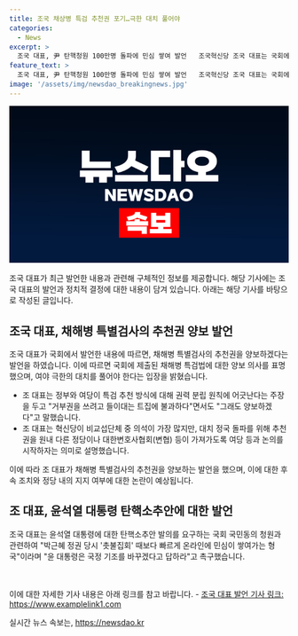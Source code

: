 ```yaml
---
title: 조국 채상병 특검 추천권 포기…극한 대치 풀어야
categories:
  - News
excerpt: >
  조국 대표, 尹 탄핵청원 100만명 돌파에 민심 쌓여 발언   조국혁신당 조국 대표는 국회에서 채해병 특별검사의 추천권을 양보하겠다고 선언했다. 특검법에 따르면 대통령이 소속된 교섭단체와 비교섭단체가 특검 후보를 추천하고, 대통령이 이 중 1명을 임명한다. 조 대표는 이 제안으로 대치 정국을 풀고자 하며, 이달 20일 전당대회에서 대표직을 내려놓을 예정이다. 또한, 윤석열 대통령에 대한 탄핵소추안에 대해 온라인에서 민심이 쌓이고 있다며 촉구했다.
feature_text: >
  조국 대표, 尹 탄핵청원 100만명 돌파에 민심 쌓여 발언   조국혁신당 조국 대표는 국회에서 채해병 특별검사의 추천권을 양보하겠다고 선언했다. 특검법에 따르면 대통령이 소속된 교섭단체와 비교섭단체가 특검 후보를 추천하고, 대통령이 이 중 1명을 임명한다. 조 대표는 이 제안으로 대치 정국을 풀고자 하며, 이달 20일 전당대회에서 대표직을 내려놓을 예정이다. 또한, 윤석열 대통령에 대한 탄핵소추안에 대해 온라인에서 민심이 쌓이고 있다며 촉구했다.
image: '/assets/img/newsdao_breakingnews.jpg'
---
```


<p><img src="/assets/img/newsdao_breakingnews.jpg" alt="cryptoinkorea 속보" /></p>

<p>조국 대표가 최근 발언한 내용과 관련해 구체적인 정보를 제공합니다. 해당 기사에는 조국 대표의 발언과 정치적 결정에 대한 내용이 담겨 있습니다. 아래는 해당 기사를 바탕으로 작성된 글입니다.</p>

<h2 data-ke-size="size26">조국 대표, 채해병 특별검사의 추천권 양보 발언</h2>

<p>조국 대표가 국회에서 발언한 내용에 따르면, 채해병 특별검사의 추천권을 양보하겠다는 발언을 하였습니다. 이에 따르면 국회에 제출된 채해병 특검법에 대한 양보 의사를 표명했으며, 여야 극한의 대치를 풀어야 한다는 입장을 밝혔습니다.</p>

<ul>
  <li>조 대표는 정부와 여당이 특검 추천 방식에 대해 권력 분립 원칙에 어긋난다는 주장을 두고 "거부권을 쓰려고 들이대는 트집에 불과하다"면서도 "그래도 양보하겠다"고 말했습니다.</li>
  <li>조 대표는 혁신당이 비교섭단체 중 의석이 가장 많지만, 대치 정국 돌파를 위해 추천권을 원내 다른 정당이나 대한변호사협회(변협) 등이 가져가도록 여당 등과 논의를 시작하자는 의미로 설명했습니다.</li>
</ul>

<p>이에 따라 조 대표가 채해병 특별검사의 추천권을 양보하는 발언을 했으며, 이에 대한 후속 조치와 정당 내의 지지 여부에 대한 논란이 예상됩니다.</p>

<h2 data-ke-size="size26">조 대표, 윤석열 대통령 탄핵소추안에 대한 발언</h2>

<p>조국 대표는 윤석열 대통령에 대한 탄핵소추안 발의를 요구하는 국회 국민동의 청원과 관련하여 "박근혜 정권 당시 '촛불집회' 때보다 빠르게 온라인에 민심이 쌓여가는 형국"이라며 "윤 대통령은 국정 기조를 바꾸겠다고 답하라"고 촉구했습니다.</p>

<p><br><br>
이에 대한 자세한 기사 내용은 아래 링크를 참고 바랍니다.
- <a href="https://www.examplelink1.com">조국 대표 발언 기사 링크: https://www.examplelink1.com</a></p>
실시간 뉴스 속보는, <a href="https://newsdao.kr" rel="dofollow">https://newsdao.kr</a>


